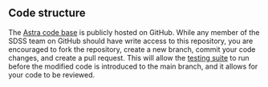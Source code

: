 

## Code structure

The [Astra code base](https://github.com/sdss/astra) is publicly hosted on GitHub. While any member of the SDSS team on GitHub should have write access to this repository, you are encouraged to fork the repository, create a new branch, commit your code changes, and create a pull request. This will allow the [testing suite](developer/tests) to run before the modified code is introduced to the main branch, and it allows for your code to be reviewed. 
